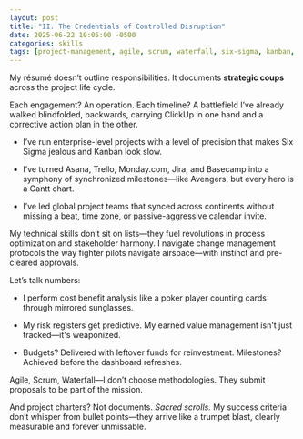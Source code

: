 ```yaml
---
layout: post
title: "II. The Credentials of Controlled Disruption"
date: 2025-06-22 10:05:00 -0500
categories: skills
tags: [project-management, agile, scrum, waterfall, six-sigma, kanban, evm, risk-management]
---
```

My résumé doesn’t outline responsibilities. It documents **strategic coups** across the project life cycle.

Each engagement? An operation. Each timeline? A battlefield I’ve already walked blindfolded, backwards, carrying ClickUp in one hand and a corrective action plan in the other.

* I’ve run enterprise-level projects with a level of precision that makes Six Sigma jealous and Kanban look slow.

* I’ve turned Asana, Trello, Monday.com, Jira, and Basecamp into a symphony of synchronized milestones—like Avengers, but every hero is a Gantt chart.

* I’ve led global project teams that synced across continents without missing a beat, time zone, or passive-aggressive calendar invite.

My technical skills don’t sit on lists—they fuel revolutions in process optimization and stakeholder harmony. I navigate change management protocols the way fighter pilots navigate airspace—with instinct and pre-cleared approvals.

Let’s talk numbers:

* I perform cost benefit analysis like a poker player counting cards through mirrored sunglasses.

* My risk registers get predictive. My earned value management isn't just tracked—it's weaponized.

* Budgets? Delivered with leftover funds for reinvestment. Milestones? Achieved before the dashboard refreshes.

Agile, Scrum, Waterfall—I don’t choose methodologies. They submit proposals to be part of the mission.

And project charters? Not documents. *Sacred scrolls.* My success criteria don’t whisper from bullet points—they arrive like a trumpet blast, clearly measurable and forever unmissable.
